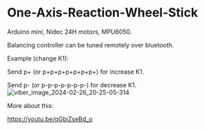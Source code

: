 # One-Axis-Reaction-Wheel-Stick

Arduino mini, Nidec 24H motors, MPU6050.

Balancing controller can be tuned remotely over bluetooth.

Example (change K1):

Send p+ (or p+p+p+p+p+p+p+) for increase K1.

Send p- (or p-p-p-p-p-p-p-) for decrease K1.
![viber_image_2024-02-26_20-25-05-314](https://github.com/olto13/KVP_proekt/assets/160617602/deb6d965-fd2d-4fee-a326-7a0e91330fc7)

 
More about this:

https://youtu.be/qGbiZseBd_o


